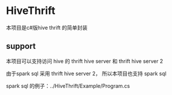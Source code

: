 # HiveThrift

本项目是c#版hive thrift 的简单封装

## support 

本项目可以支持访问 hive 的 thrift hive server 和 thrift hive server 2

由于spark sql 采用 thrift hive server 2， 所以本项目也支持 spark sql 

spark sql 的例子：../HiveThrift/Example/Program.cs
